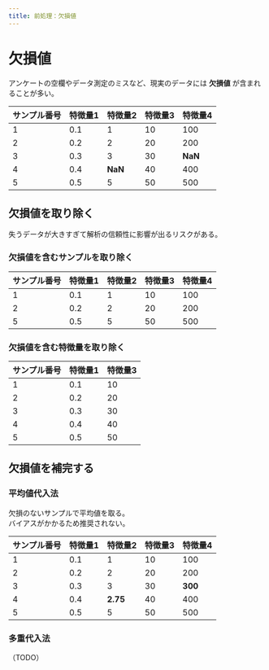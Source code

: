 ```yaml
---
title: 前処理：欠損値
---
```


# 欠損値

アンケートの空欄やデータ測定のミスなど、現実のデータには **欠損値** が含まれることが多い。

| サンプル番号 | 特徴量1 | 特徴量2 | 特徴量3 | 特徴量4 |
| :-- | :-- | :-- | :-- | :-- |
| 1 | 0.1 | 1 | 10 | 100 |
| 2 | 0.2 | 2 | 20 | 200 |
| 3 | 0.3 | 3 | 30 | **NaN** |
| 4 | 0.4 | **NaN** | 40 | 400 |
| 5 | 0.5 | 5 | 50 | 500 |

## 欠損値を取り除く

失うデータが大きすぎて解析の信頼性に影響が出るリスクがある。

### 欠損値を含むサンプルを取り除く

| サンプル番号 | 特徴量1 | 特徴量2 | 特徴量3 | 特徴量4 |
| :-- | :-- | :-- | :-- | :-- |
| 1 | 0.1 | 1 | 10 | 100 |
| 2 | 0.2 | 2 | 20 | 200 |
| 5 | 0.5 | 5 | 50 | 500 |


### 欠損値を含む特徴量を取り除く

| サンプル番号 | 特徴量1 | 特徴量3 |
| :-- | :-- | :-- |
| 1 | 0.1 | 10 |
| 2 | 0.2 | 20 |
| 3 | 0.3 | 30 |
| 4 | 0.4 | 40 |
| 5 | 0.5 | 50 |


## 欠損値を補完する

### 平均値代入法

欠損のないサンプルで平均値を取る。  
バイアスがかかるため推奨されない。

| サンプル番号 | 特徴量1 | 特徴量2 | 特徴量3 | 特徴量4 |
| :-- | :-- | :-- | :-- | :-- |
| 1 | 0.1 | 1 | 10 | 100 |
| 2 | 0.2 | 2 | 20 | 200 |
| 3 | 0.3 | 3 | 30 | **300** |
| 4 | 0.4 | **2.75** | 40 | 400 |
| 5 | 0.5 | 5 | 50 | 500 |

### 多重代入法

（TODO）
